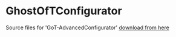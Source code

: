 # GhostOfTConfigurator
 Source files for 'GoT-AdvancedConfigurator' [download from here](https://www.nexusmods.com/ghostoftsushima/mods/23?tab=files)

